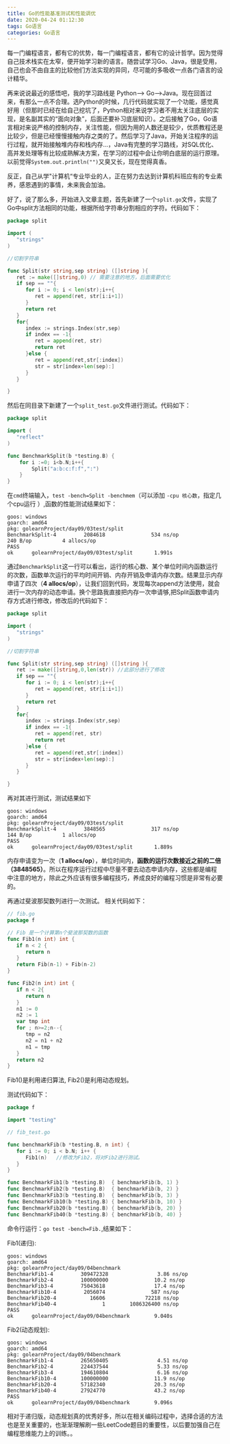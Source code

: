 ```yaml
---
title: Go的性能基准测试和性能调优
date: 2020-04-24 01:12:30
tags: Go语言
categories: Go语言
---
```


每一门编程语言，都有它的优势，每一门编程语言，都有它的设计哲学。因为觉得自己技术栈实在太窄，便开始学习新的语言。随尝试学习Go、Java，很是受用，自己也会不由自主的比较他们方法实现的异同，尽可能的多吸收一点各门语言的设计精华。

<!--more-->

再来说说最近的感悟吧，我的学习路线是 Python--> Go-->Java。现在回首过来，有那么一点不合理。选Python的时候，几行代码就实现了一个功能，感觉真好用（但那时已经在给自己挖坑了，Python相对来说学习者不用太关注底层的实现，是名副其实的“面向对象”，后面还要补习底层知识）。之后接触了Go，Go语言相对来说严格的控制内存，关注性能，但因为用的人数还是较少，优质教程还是比较少，但是已经慢慢接触内存之类的了。然后学习了Java，开始关注程序的运行过程，就开始接触堆内存和栈内存...，Java有完整的学习路线，对SQL优化、高并发处理等有比较成熟解决方案，在学习的过程中会让你明白底层的运行原理。以前觉得`System.out.println("")`又臭又长，现在觉得真香。

反正，自己从学"计算机“专业毕业的人，正在努力去达到计算机科班应有的专业素养，感恩遇到的事情，未来我会加油。

好了，说了那么多，开始进入文章主题，首先新建了一个`split.go`文件，实现了Go中split方法相同的功能，根据所给字符串分割相应的字符。代码如下：

```go
package split

import (
   "strings"
)

//切割字符串

func Split(str string,sep string) ([]string ){
   ret := make([]string,0) // 需要注意的地方，后面需要优化
   if sep == ""{
      for i := 0; i < len(str);i++{
         ret = append(ret, str[i:i+1])
      }
      return ret
   }
   for{
      index := strings.Index(str,sep)
      if index == -1{
         ret = append(ret, str)
         return ret
      }else {
         ret = append(ret,str[:index])
         str = str[index+len(sep):]
      }
   }

}
```

然后在同目录下新建了一个`split_test.go`文件进行测试。代码如下：

```go
package split

import (
   "reflect"
)

func BenchmarkSplit(b *testing.B) {
	for i :=0; i<b.N;i++{
		Split("a:b:c:f:f",":")
	}
}
```

在`cmd`终端输入，```test -bench=Split -benchmem```（可以添加 `-cpu 核心数`，指定几个cpu运行 ）,函数的性能测试结果如下：

```
goos: windows
goarch: amd64
pkg: golearnProject/day09/03test/split
BenchmarkSplit-4         2084618               534 ns/op             240 B/op          4 allocs/op
PASS
ok      golearnProject/day09/03test/split       1.991s
```

通过`BenchmarkSplit`这一行可以看出，运行的核心数、某个单位时间内函数运行的次数，函数单次运行的平均时间开销、内存开销及申请内存次数。结果显示内存申请了四次（**4 allocs/op**），让我们回到代码，发现每次append方法使用，就会进行一次内存的动态申请。换个思路我直接把内存一次申请够,把Split函数申请内存方式进行修改，修改后的代码如下：

```go
package split

import (
   "strings"
)

//切割字符串

func Split(str string,sep string) ([]string ){
   ret := make([]string,0,len(str)) //此部分进行了修改
   if sep == ""{
      for i := 0; i < len(str);i++{
         ret = append(ret, str[i:i+1])
      }
      return ret
   }
   for{
      index := strings.Index(str,sep)
      if index == -1{
         ret = append(ret, str)
         return ret
      }else {
         ret = append(ret,str[:index])
         str = str[index+len(sep):]
      }
   }

}
```

再对其进行测试，测试结果如下

```
goos: windows
goarch: amd64
pkg: golearnProject/day09/03test/split
BenchmarkSplit-4         3848565               317 ns/op             144 B/op          1 allocs/op
PASS
ok      golearnProject/day09/03test/split       1.889s
```

内存申请变为一次（**1 allocs/op**），单位时间内，**函数的运行次数接近之前的二倍（3848565）**。所以在程序运行过程中尽量不要去动态申请内存，这些都是编程中注意的地方，除此之外应该有很多编程技巧，养成良好的编程习惯是非常有必要的。

再通过斐波那契数列进行一次测试。 相关代码如下：

```go
// fib.go
package f

// Fib 是一个计算第n个斐波那契数的函数
func Fib1(n int) int {
   if n < 2 {
      return n
   }
   return Fib(n-1) + Fib(n-2)
}

func Fib2(n int) int {
   if n < 2{
      return n
   }
   n1 := 0
   n2 := 1
   var tmp int
   for ; n>=2;n--{
      tmp = n2
      n2 = n1 + n2
      n1 = tmp
   }
   return n2
}
```

Fib1()是利用递归算法, Fib2()是利用动态规划。

测试代码如下：

```go
package f

import "testing"

// fib_test.go

func benchmarkFib(b *testing.B, n int) {
   for i := 0; i < b.N; i++ {
      Fib1(n)   //修改为Fib2，将对Fib2进行测试。
   }
}

func BenchmarkFib1(b *testing.B)  { benchmarkFib(b, 1) }
func BenchmarkFib2(b *testing.B)  { benchmarkFib(b, 2) }
func BenchmarkFib3(b *testing.B)  { benchmarkFib(b, 3) }
func BenchmarkFib10(b *testing.B) { benchmarkFib(b, 10) }
func BenchmarkFib20(b *testing.B) { benchmarkFib(b, 20) }
func BenchmarkFib40(b *testing.B) { benchmarkFib(b, 40) }
```

命令行运行：`go test -bench=Fib.`,结果如下：

Fib1(递归):

```
goos: windows
goarch: amd64
pkg: golearnProject/day09/04benchmark
BenchmarkFib1-4         309472328                3.86 ns/op
BenchmarkFib2-4         100000000               10.2 ns/op
BenchmarkFib3-4         75043618                17.4 ns/op
BenchmarkFib10-4         2056074               587 ns/op
BenchmarkFib20-4           16606             72218 ns/op
BenchmarkFib40-4               1        1086326400 ns/op
PASS
ok      golearnProject/day09/04benchmark        9.040s

```

Fib2(动态规划):

```
goos: windows
goarch: amd64
pkg: golearnProject/day09/04benchmark
BenchmarkFib1-4         265650405                4.51 ns/op
BenchmarkFib2-4         224437544                5.33 ns/op
BenchmarkFib3-4         194610804                6.16 ns/op
BenchmarkFib10-4        100000000               11.9 ns/op
BenchmarkFib20-4        57182340                20.3 ns/op
BenchmarkFib40-4        27924770                43.2 ns/op
PASS
ok      golearnProject/day09/04benchmark        9.096s
```

相对于递归版，动态规划真的优秀好多，所以在相关编码过程中，选择合适的方法也是至关重要的，也渐渐理解刷一些LeetCode题目的重要性，以后要加强自己在编程思维能力上的训练。。




